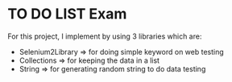 # TO DO LIST Exam

For this project, I implement by using 3 libraries which are:
- Selenium2Library => for doing simple keyword on web testing
- Collections => for keeping the data in a list
- String => for generating random string to do data testing
